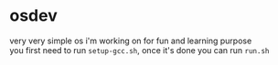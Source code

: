 # osdev
very very simple os i'm working on for fun and learning purpose<br>
you first need to run `setup-gcc.sh`, once it's done you can run `run.sh`

